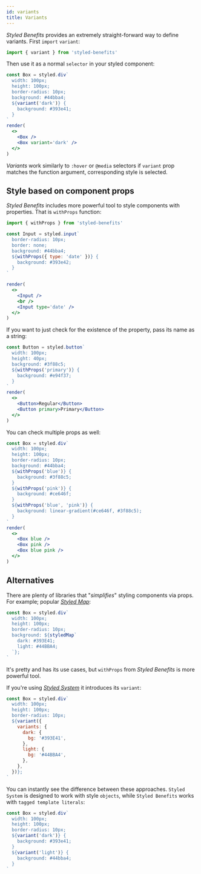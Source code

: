 ```yaml
---
id: variants
title: Variants
---
```


_Styled Benefits_ provides an extremely straight-forward way to define variants.
First `import` `variant`:

```js
import { variant } from 'styled-benefits'
```

Then use it as a normal `selector` in your styled component:

```jsx live
const Box = styled.div`
  width: 100px;
  height: 100px;
  border-radius: 10px;
  background: #44bba4;
  ${variant('dark')} {
    background: #393e41;
  }
`
render(
  <>
    <Box />
    <Box variant='dark' />
  </>
)
```

_Variants_ work similarly to `:hover` or `@media` selectors if `variant` prop matches the function argument, corresponding style is selected.

## Style based on component props

_Styled Benefits_ includes more powerful tool to style components with properties. That is `withProps` function:

```js
import { withProps } from 'styled-benefits'
```

```jsx live column
const Input = styled.input`
  border-radius: 10px;
  border: none;
  background: #44bba4;
  ${withProps({ type: 'date' })} {
    background: #393e42;
  }
`

render(
  <>
    <Input />
    <br />
    <Input type='date' />
  </>
)
```

If you want to just check for the existence of the property, pass its name as a string:

```jsx live
const Button = styled.button`
  width: 100px;
  height: 40px;
  background: #3f88c5;
  ${withProps('primary')} {
    background: #e94f37;
  }
`
render(
  <>
    <Button>Regular</Button>
    <Button primary>Primary</Button>
  </>
)
```

You can check multiple props as well:

```jsx live
const Box = styled.div`
  width: 100px;
  height: 100px;
  border-radius: 10px;
  background: #44bba4;
  ${withProps('blue')} {
    background: #3f88c5;
  }
  ${withProps('pink')} {
    background: #ce646f;
  }
  ${withProps('blue', 'pink')} {
    background: linear-gradient(#ce646f, #3f88c5);
  }
`
render(
  <>
    <Box blue />
    <Box pink />
    <Box blue pink />
  </>
)
```

## Alternatives

There are plenty of libraries that "_simplifies_" styling components via props. For example; popular [_Styled Map_](https://github.com/scf4/styled-map):

```jsx title=Styled_Map
const Box = styled.div`
  width: 100px;
  height: 100px;
  border-radius: 10px;
  background: ${styledMap`
    dark: #393E41;
    light: #44BBA4;
  `};
`
```

It's pretty and has its use cases, but `withProps` from _Styled Benefits_ is more powerful tool.

If you're using [_Styled System_](https://styled-system.com/) it introduces its `variant`:

```jsx title=Styled_System
const Box = styled.div`
  width: 100px;
  height: 100px;
  border-radius: 10px;
  ${variant({
    variants: {
      dark: {
        bg: '#393E41',
      },
      light: {
        bg: '#44BBA4',
      },
    },
  })};
`
```

You can instantly see the difference between these approaches. `Styled System` is designed to work with style `objects`, while `Styled Benefits` works with `tagged template literals`:

```jsx title=Styled_Benefits_💗
const Box = styled.div`
  width: 100px;
  height: 100px;
  border-radius: 10px;
  ${variant('dark')} {
    background: #393e41;
  }
  ${variant('light')} {
    background: #44bba4;
  }
`
```
